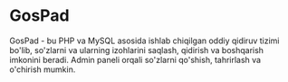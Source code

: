 # GosPad
GosPad - bu PHP va MySQL asosida ishlab chiqilgan oddiy qidiruv tizimi bo'lib, so'zlarni va ularning izohlarini saqlash, qidirish va boshqarish imkonini beradi. Admin paneli orqali so'zlarni qo'shish, tahrirlash va o'chirish mumkin.
